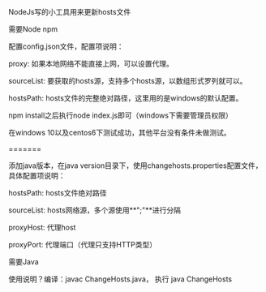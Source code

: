   
  NodeJs写的小工具用来更新hosts文件

  需要Node npm

  配置config.json文件，配置项说明：

  proxy: 如果本地网络不能直接上网，可以设置代理。

  sourceList: 要获取的hosts源，支持多个hosts源，以数组形式罗列就可以。

  hostsPath: hosts文件的完整绝对路径，这里用的是windows的默认配置。

  npm install之后执行node index.js即可（windows下需要管理员权限）

  在windows 10以及centos6下测试成功，其他平台没有条件未做测试。

  =======

  添加java版本，在java version目录下，使用changehosts.properties配置文件，具体配置项说明：

  hostsPath: hosts文件绝对路径

  sourceList: hosts网络源，多个源使用**";"**进行分隔

  proxyHost: 代理host
  
  proxyPort: 代理端口（代理只支持HTTP类型）

  需要Java

  使用说明？编译：javac ChangeHosts.java， 执行 java ChangeHosts
